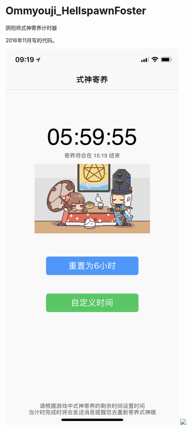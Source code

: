 # Ommyouji_HellspawnFoster
阴阳师式神寄养计时器

2016年11月写的代码。

![](https://github.com/ame017/Ommyouji_HellspawnFoster/blob/master/Display/IMG_4768.PNG?raw=true)
![](https://github.com/ame017/Ommyouji_HellspawnFoster/blob/master/Display/IMG_4769.PNG?raw=true)
